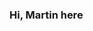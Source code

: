 ### Hi, Martin here

<!--
**MartinCouadeau/MartinCouadeau** is a ✨ _special_ ✨ repository because its `README.md` (this file) appears on your GitHub profile.


